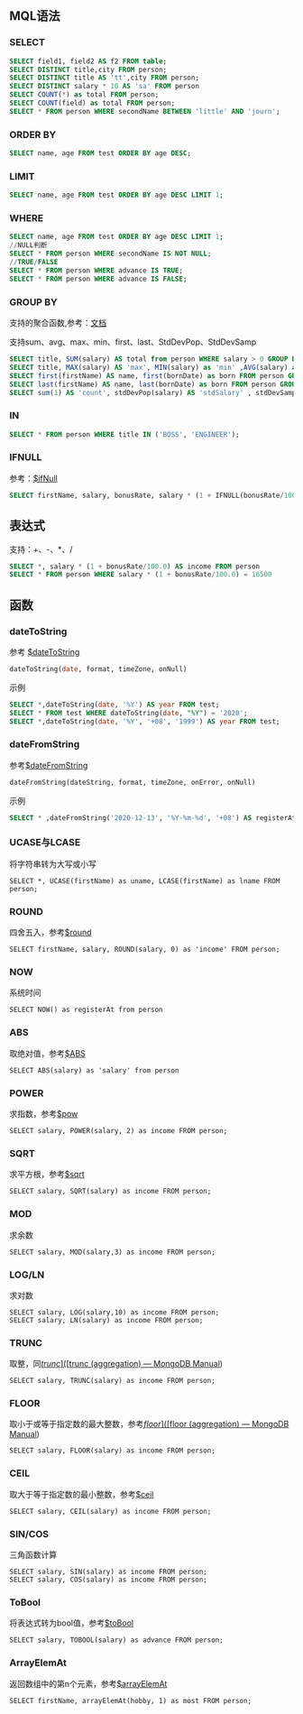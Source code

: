 ## MQL语法

### SELECT

```sql
SELECT field1, field2 AS f2 FROM table;
SELECT DISTINCT title,city FROM person;
SELECT DISTINCT title AS 'tt',city FROM person;
SELECT DISTINCT salary * 10 AS 'sa' FROM person
SELECT COUNT(*) as total FROM person;
SELECT COUNT(field) as total FROM person;
SELECT * FROM person WHERE secondName BETWEEN 'little' AND 'journ';
```

### ORDER BY

```sql
SELECT name, age FROM test ORDER BY age DESC;
```

### LIMIT

```sql
SELECT name, age FROM test ORDER BY age DESC LIMIT 1;
```

### WHERE

```sql
SELECT name, age FROM test ORDER BY age DESC LIMIT 1;
//NULL判断
SELECT * FROM person WHERE secondName IS NOT NULL;
//TRUE/FALSE
SELECT * FROM person WHERE advance IS TRUE;
SELECT * FROM person WHERE advance IS FALSE;
```

### GROUP BY

支持的聚合函数,参考：[文档](https://docs.mongodb.com/manual/reference/operator/aggregation/group/)

支持sum、avg、max、min、first、last、StdDevPop、StdDevSamp

```sql
SELECT title, SUM(salary) AS total from person WHERE salary > 0 GROUP BY title ORDER BY total;
SELECT title, MAX(salary) AS 'max', MIN(salary) as 'min' ,AVG(salary) as 'avg' from person WHERE salary > 0 GROUP BY title ORDER BY 'max';
SELECT first(firstName) AS name, first(bornDate) as born FROM person GROUP BY title ORDER BY bornDate ASC;
SELECT last(firstName) AS name, last(bornDate) as born FROM person GROUP BY title ORDER BY bornDate ASC;
SELECT sum(1) AS 'count', stdDevPop(salary) AS 'stdSalary' , stdDevSamp(salary) AS 'sapSalary' FROM person GROUP BY title ORDER BY bornDate ASC;
```

### IN

```sql
SELECT * FROM person WHERE title IN ('BOSS', 'ENGINEER');
```

### IFNULL

参考：[$ifNull](https://docs.mongodb.com/manual/reference/operator/aggregation/ifNull/#exp._S_ifNull)

```sql
SELECT firstName, salary, bonusRate, salary * (1 + IFNULL(bonusRate/100.0,0)) as 'income' FROM person
```

## 表达式

支持：+、-、*、/

```sql
SELECT *, salary * (1 + bonusRate/100.0) AS income FROM person
SELECT * FROM person WHERE salary * (1 + bonusRate/100.0) = 16500
```



## 函数

### dateToString

参考 [$dateToString](https://docs.mongodb.com/manual/reference/operator/aggregation/dateToString/#exp._S_dateToString)

```sql
dateToString(date, format, timeZone, onNull)
```

示例

```sql
SELECT *,dateToString(date, '%Y') AS year FROM test;
SELECT * FROM test WHERE dateToString(date, "%Y") = '2020';
SELECT *,dateToString(date, '%Y', '+08', '1999') AS year FROM test;
```

### dateFromString

参考[$dateFromString](https://docs.mongodb.com/manual/reference/operator/aggregation/dateFromString/)

```sql
dateFromString(dateString, format, timeZone, onError, onNull)
```

示例

```sql
SELECT * ,dateFromString('2020-12-13', '%Y-%m-%d', '+08') AS registerAt FROM person
```

### UCASE与LCASE

将字符串转为大写或小写

```
SELECT *, UCASE(firstName) as uname, LCASE(firstName) as lname FROM person;
```

### ROUND

四舍五入，参考[$round](https://docs.mongodb.com/manual/reference/operator/aggregation/round/)

```
SELECT firstName, salary, ROUND(salary, 0) as 'income' FROM person;
```

### NOW

系统时间

```
SELECT NOW() as registerAt from person
```

### ABS

取绝对值，参考[$ABS](https://docs.mongodb.com/manual/reference/operator/aggregation/abs/#exp._S_abs)

```
SELECT ABS(salary) as 'salary' from person
```

### POWER

求指数，参考[$pow](https://docs.mongodb.com/manual/reference/operator/aggregation/pow/#exp._S_pow)

```
SELECT salary, POWER(salary, 2) as income FROM person;
```

### SQRT

求平方根，参考[$sqrt](https://docs.mongodb.com/manual/reference/operator/aggregation/sqrt/#exp._S_sqrt)

```
SELECT salary, SQRT(salary) as income FROM person;
```

### MOD

求余数

```
SELECT salary, MOD(salary,3) as income FROM person;
```

### LOG/LN

求对数

```
SELECT salary, LOG(salary,10) as income FROM person;
SELECT salary, LN(salary) as income FROM person;
```

### TRUNC

取整，同[$trunc]([$trunc (aggregation) — MongoDB Manual](https://docs.mongodb.com/manual/reference/operator/aggregation/trunc/#exp._S_trunc))

```
SELECT salary, TRUNC(salary) as income FROM person;
```

### FLOOR

取小于或等于指定数的最大整数，参考[$floor]([$floor (aggregation) — MongoDB Manual](https://docs.mongodb.com/manual/reference/operator/aggregation/floor/#exp._S_floor))

```
SELECT salary, FLOOR(salary) as income FROM person;
```

### CEIL

取大于等于指定数的最小整数，参考[$ceil](https://docs.mongodb.com/manual/reference/operator/aggregation/ceil/#exp._S_ceil)

```
SELECT salary, CEIL(salary) as income FROM person;
```

### SIN/COS

三角函数计算

```
SELECT salary, SIN(salary) as income FROM person;
SELECT salary, COS(salary) as income FROM person;
```

### ToBool

将表达式转为bool值，参考[$toBool](https://docs.mongodb.com/manual/reference/operator/aggregation/toBool/#mongodb-expression-exp.-toBool)

```
SELECT salary, TOBOOL(salary) as advance FROM person;
```

### ArrayElemAt

返回数组中的第n个元素，参考[$arrayElemAt](https://docs.mongodb.com/manual/reference/operator/aggregation/arrayElemAt/#mongodb-expression-exp.-arrayElemAt)

```
SELECT firstName, arrayElemAt(hobby, 1) as most FROM person;
```